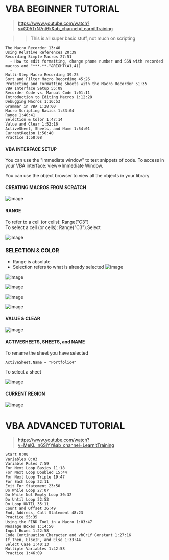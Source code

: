 # VBA BEGINNER TUTORIAL 
>https://www.youtube.com/watch?v=G05TrN7nt6k&ab_channel=LearnitTraining

>> This is all super basic stuff, not much on scripting 
```
The Macro Recorder 13:40
Using Relative References 20:39
Recording Simple Macros 27:51
  - How to edit formatting, change phone number and SSN with recorded macros and "***-**-"&RIGHT(A1,4))
  - 
Multi-Step Macro Recording 39:25
Sort and Filter Macro Recording 45:26
Protecting and Formatting Sheets with the Macro Recorder 51:35
VBA Interface Setup 55:09
Recorder Code vs. Manual Code 1:01:11
Introduction to Editing Macros 1:12:28
Debugging Macros 1:16:53
Grammar in VBA 1:28:00
Macro Scripting Basics 1:33:04
Range 1:40:41
Selection & Color 1:47:14
Value and Clear 1:52:16
ActiveSheet, Sheets, and Name 1:54:01
CurrentRegion 1:56:40
Practice 1:58:08
```

#### VBA INTERFACE SETUP


You can use the "immediate window" to test snippets of code. To access in your VBA interface: view->Immediate Window. </br>

You can use the object browser to view all the objects in your library

#### CREATING MACROS FROM SCRATCH 
![image](https://user-images.githubusercontent.com/48422525/155425467-c4347d48-2c8e-41fe-b6ee-1de3edab6419.png)

#### RANGE
To refer to a cell (or cells): Range("C3") </br>
To select a cell (or cells): Range("C3").Select 

![image](https://user-images.githubusercontent.com/48422525/155425754-45c0b459-0f59-412e-bad8-3d674af002ea.png)

### SELECTION & COLOR 
* Range is absolute 
* Selection refers to what is already selected 
![image](https://user-images.githubusercontent.com/48422525/155426630-d1a29a55-efc6-4572-83aa-0b43ba0c5246.png)

![image](https://user-images.githubusercontent.com/48422525/155426651-322ff339-f71c-4cdf-b9a4-58940907a031.png)

![image](https://user-images.githubusercontent.com/48422525/155426756-dacab842-6bb7-41b4-8cef-98abcf3f657a.png)

![image](https://user-images.githubusercontent.com/48422525/155426783-4df921b2-b9e0-4ec3-a133-b27ca86aceac.png)

![image](https://user-images.githubusercontent.com/48422525/155426874-df33deb7-aee7-43ff-8683-64e7a056eabb.png)

#### VALUE & CLEAR

![image](https://user-images.githubusercontent.com/48422525/155427191-1b1f6dc5-5a53-4c46-81a1-8a6b2353b548.png)

#### ACTIVESHEETS, SHEETS, and NAME
To rename the sheet you have selected 
```
ActiveSheet.Name = "Portfolio4"
```
To select a sheet 

![image](https://user-images.githubusercontent.com/48422525/155427405-3e687b23-3687-4f00-9701-fbc935104d27.png)


#### CURRENT REGION 
![image](https://user-images.githubusercontent.com/48422525/155427670-e2e2d602-397a-4eaf-a727-50d0ee736522.png)



# VBA ADVANCED TUTORIAL 
> https://www.youtube.com/watch?v=MeKL_n6SiYY&ab_channel=LearnitTraining
```
Start 0:00
Variables 0:03
Variable Rules 7:59
For Next Loop Basics 11:18
For Next Loop Doubled 15:44
For Next Loop Triple 19:47
For Each Loop 22:11
Exit For Statement 23:50
Do While Loop 27:07
Do While Not Empty Loop 30:32
Do Until Loop 32:53
Do Loop UNTIL 35:11
Count and Offset 36:49
End, Address, Call Statement 48:23
Practice 55:35
Using the FIND Tool in a Macro 1:03:47
Message Boxes 1:14:50
Input Boxes 1:22:58
Code Continuation Character and vbCrLf Constant 1:27:16
If Then, ElseIF, and Else 1:33:44
Select Case 1:40:13
Multiple Variables 1:42:58
Practice 1:46:09
```


